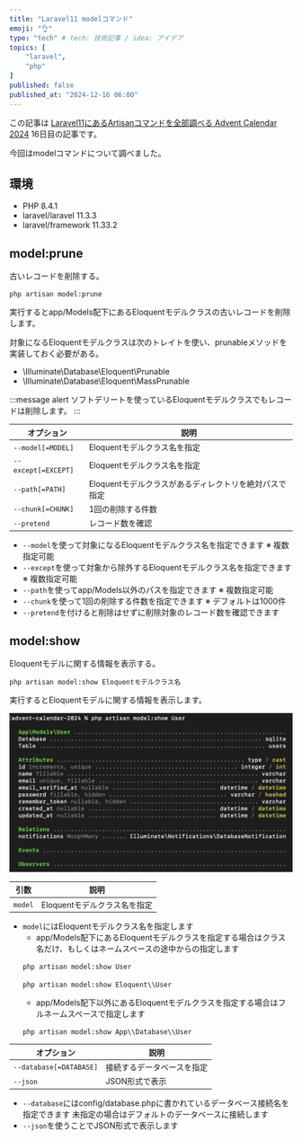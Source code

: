 ```yaml
---
title: "Laravel11 modelコマンド"
emoji: "👌"
type: "tech" # tech: 技術記事 / idea: アイデア
topics: [
    "laravel",
    "php"
]
published: false
published_at: "2024-12-16 06:00"
---
```


この記事は [Laravel11にあるArtisanコマンドを全部調べる Advent Calendar 2024](https://adventar.org/calendars/10674) 16日目の記事です。

今回はmodelコマンドについて調べました。

## 環境

- PHP 8.4.1
- laravel/laravel 11.3.3
- laravel/framework 11.33.2

## model:prune

古いレコードを削除する。

```
php artisan model:prune
```

実行するとapp/Models配下にあるEloquentモデルクラスの古いレコードを削除します。

対象になるEloquentモデルクラスは次のトレイトを使い、prunableメソッドを実装しておく必要がある。

- \Illuminate\Database\Eloquent\Prunable
- \Illuminate\Database\Eloquent\MassPrunable

:::message alert
ソフトデリートを使っているEloquentモデルクラスでもレコードは削除します。
:::

| オプション | 説明 |
| --- | --- |
| `--model[=MODEL]` | Eloquentモデルクラス名を指定 |
| `--except[=EXCEPT]` | Eloquentモデルクラス名を指定 |
| `--path[=PATH]` | Eloquentモデルクラスがあるディレクトリを絶対パスで指定 |
| `--chunk[=CHUNK]` | 1回の削除する件数 |
| `--pretend` | レコード数を確認 |

- `--model`を使って対象になるEloquentモデルクラス名を指定できます ※ 複数指定可能
- `--except`を使って対象から除外するEloquentモデルクラス名を指定できます ※ 複数指定可能
- `--path`を使ってapp/Models以外のパスを指定できます ※ 複数指定可能
- `--chunk`を使って1回の削除する件数を指定できます ※ デフォルトは1000件
- `--pretend`を付けると削除はせずに削除対象のレコード数を確認できます

## model:show

Eloquentモデルに関する情報を表示する。

```
php artisan model:show Eloquentモデルクラス名
```

実行するとEloquentモデルに関する情報を表示します。

![](/images/5cd70fa3e77c30/1.png)

| 引数 | 説明 |
| --- | --- |
| `model` | Eloquentモデルクラス名を指定 |

- `model`にはEloquentモデルクラス名を指定します
  - app/Models配下にあるEloquentモデルクラスを指定する場合はクラス名だけ、もしくはネームスペースの途中からの指定します
  ```
  php artisan model:show User

  php artisan model:show Eloquent\\User
  ```
  - app/Models配下以外にあるEloquentモデルクラスを指定する場合はフルネームスペースで指定します
  ```
  php artisan model:show App\\Database\\User
  ```

| オプション | 説明 |
| --- | --- |
| `--database[=DATABASE]` | 接続するデータベースを指定 |
| `--json` | JSON形式で表示 |

- `--database`にはconfig/database.phpに書かれているデータベース接続名を指定できます
未指定の場合はデフォルトのデータベースに接続します
- `--json`を使うことでJSON形式で表示します
